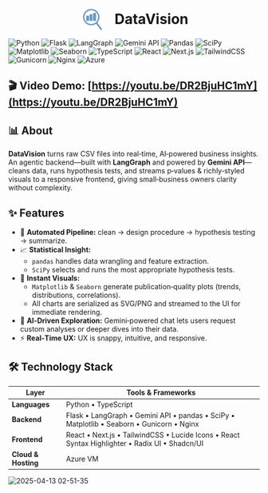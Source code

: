 <div align="center" style="display: flex; align-items: center; justify-content: center; gap: 20px;">
  <img src="public/logo.png" alt="DataVision Logo" width="50" height="50" />
  <h1 style="margin: 0;">DataVision</h1>
</div>

![Python](https://img.shields.io/badge/Python-3776AB?logo=python&logoColor=white&style=for-the-badge)
![Flask](https://img.shields.io/badge/Flask-000000?logo=flask&logoColor=white&style=for-the-badge)
![LangGraph](https://img.shields.io/badge/LangGraph-FFCC00?style=for-the-badge)
![Gemini API](https://img.shields.io/badge/Gemini%20API-4285F4?style=for-the-badge&logo=google&logoColor=white)
![Pandas](https://img.shields.io/badge/Pandas-150458?logo=pandas&logoColor=white&style=for-the-badge)
![SciPy](https://img.shields.io/badge/SciPy-8CAAE6?logo=scipy&logoColor=white&style=for-the-badge)
![Matplotlib](https://img.shields.io/badge/Matplotlib-11557C?logo=matplotlib&logoColor=white&style=for-the-badge)
![Seaborn](https://img.shields.io/badge/Seaborn-4479A1?logo=seaborn&logoColor=white&style=for-the-badge)
![TypeScript](https://img.shields.io/badge/TypeScript-3178C6?logo=typescript&logoColor=white&style=for-the-badge)
![React](https://img.shields.io/badge/React-20232A?logo=react&logoColor=61DAFB&style=for-the-badge)
![Next.js](https://img.shields.io/badge/Next.js-000000?logo=nextdotjs&logoColor=white&style=for-the-badge)
![TailwindCSS](https://img.shields.io/badge/TailwindCSS-06B6D4?logo=tailwindcss&logoColor=white&style=for-the-badge)
![Gunicorn](https://img.shields.io/badge/Gunicorn-499848?logo=gunicorn&logoColor=white&style=for-the-badge)
![Nginx](https://img.shields.io/badge/Nginx-009639?logo=nginx&logoColor=white&style=for-the-badge)
![Azure](https://img.shields.io/badge/Azure-0078D4?logo=microsoftazure&logoColor=white&style=for-the-badge)

## 🎬 Video Demo: [https://youtu.be/DR2BjuHC1mY](https://youtu.be/DR2BjuHC1mY)

## 📊 About

**DataVision** turns raw CSV files into real‑time, AI‑powered business insights.  
An agentic backend—built with **LangGraph** and powered by **Gemini API**—cleans data, runs hypothesis tests, and streams p‑values & richly‑styled visuals to a responsive frontend, giving small‑business owners clarity without complexity.

## ✨ Features

- 🔄 **Automated Pipeline:** clean → design procedure → hypothesis testing → summarize.
- 📈 **Statistical Insight:**
  - `pandas` handles data wrangling and feature extraction.
  - `SciPy` selects and runs the most appropriate hypothesis tests.
- 🎨 **Instant Visuals:**
  - `Matplotlib` & `Seaborn` generate publication‑quality plots (trends, distributions, correlations).
  - All charts are serialized as SVG/PNG and streamed to the UI for immediate rendering.
- 🤖 **AI‑Driven Exploration:** Gemini‑powered chat lets users request custom analyses or deeper dives into their data.
- ⚡ **Real‑Time UX:** UX is snappy, intuitive, and responsive.

## 🛠️ Technology Stack

| Layer               | Tools & Frameworks                                                                             |
| ------------------- | ---------------------------------------------------------------------------------------------- |
| **Languages**       | Python • TypeScript                                                                            |
| **Backend**         | Flask • LangGraph • Gemini API • pandas • SciPy • Matplotlib • Seaborn • Gunicorn • Nginx      |
| **Frontend**        | React • Next.js • TailwindCSS • Lucide Icons • React Syntax Highlighter • Radix UI • Shadcn/UI |
| **Cloud & Hosting** | Azure VM                                                                                       |

![2025-04-13 02-51-35](https://github.com/user-attachments/assets/c4546767-9ad2-44b5-9be6-b538bb63ceb1)
